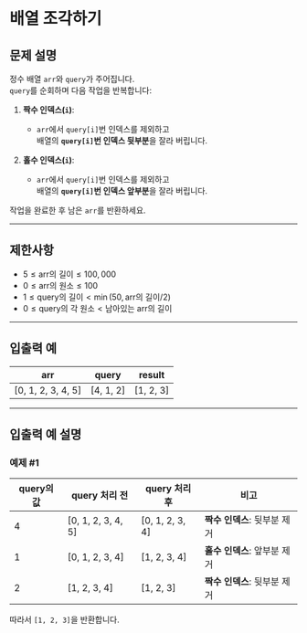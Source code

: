 # 배열 조각하기

## 문제 설명
정수 배열 `arr`와 `query`가 주어집니다.  
`query`를 순회하며 다음 작업을 반복합니다:

1. **짝수 인덱스(`i`)**:
    - `arr`에서 `query[i]`번 인덱스를 제외하고  
      배열의 **`query[i]`번 인덱스 뒷부분**을 잘라 버립니다.

2. **홀수 인덱스(`i`)**:
    - `arr`에서 `query[i]`번 인덱스를 제외하고  
      배열의 **`query[i]`번 인덱스 앞부분**을 잘라 버립니다.

작업을 완료한 후 남은 `arr`를 반환하세요.

---

## 제한사항
- $5 \leq \text{arr의 길이} \leq 100,000$
- $0 \leq \text{arr의 원소} \leq 100$
- $1 \leq \text{query의 길이} < \min(50, \text{arr의 길이} / 2)$
- $0 \leq \text{query의 각 원소} < \text{남아있는 arr의 길이}$

---

## 입출력 예

| arr                | query     | result    |
|--------------------|-----------|-----------|
| [0, 1, 2, 3, 4, 5] | [4, 1, 2] | [1, 2, 3] |

---

## 입출력 예 설명

### 예제 #1

| query의 값 | query 처리 전         | query 처리 후      | 비고                 |
|----------|--------------------|-----------------|--------------------|
| 4        | [0, 1, 2, 3, 4, 5] | [0, 1, 2, 3, 4] | **짝수 인덱스**: 뒷부분 제거 |
| 1        | [0, 1, 2, 3, 4]    | [1, 2, 3, 4]    | **홀수 인덱스**: 앞부분 제거 |
| 2        | [1, 2, 3, 4]       | [1, 2, 3]       | **짝수 인덱스**: 뒷부분 제거 |

따라서 `[1, 2, 3]`을 반환합니다.
